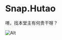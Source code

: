 # Snap.Hutao
唷，找本堂主有何贵干呀？

![Alt](https://repobeats.axiom.co/api/embed/f029553fbe0c60689b1710476ec8512452163fc9.svg "Repobeats analytics image")